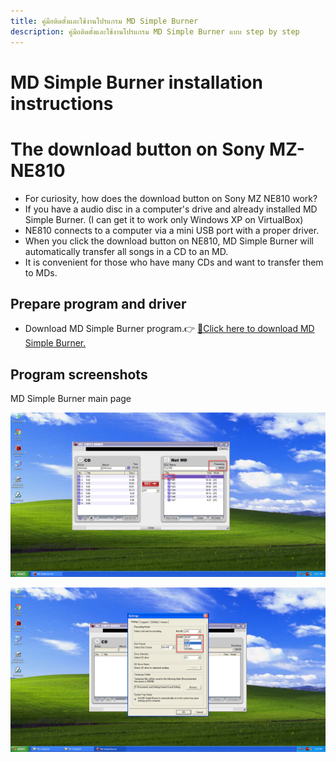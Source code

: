 ```yaml
---
title: คู่มือติดตั้งและใช้งานโปรแกรม MD Simple Burner
description: คู่มือติดตั้งและใช้งานโปรแกรม MD Simple Burner แบบ step by step
---
```


# MD Simple Burner installation instructions

# The download button on Sony MZ-NE810
- For curiosity, how does the download button on Sony MZ NE810 work?
- If you have a audio disc in a computer's drive and already installed MD Simple Burner. (I can get it to work only Windows XP on VirtualBox)
- NE810 connects to a computer via a mini USB port with a proper driver.
- When you click the download button on NE810, MD Simple Burner will automatically transfer all songs in a CD to an MD.
- It is convenient for those who have many CDs and want to transfer them to MDs.

## Prepare program and driver
- Download MD Simple Burner program.👉 [💾Click here to download MD Simple Burner.](files/md-simple-burner.zip)

## Program screenshots

MD Simple Burner main page

![](images/md-simple-burner/main-window.png)

![](images/md-simple-burner/settings-window.png)
